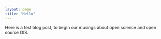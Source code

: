 ```yaml
---
layout: page
title: "Hello"
---
```


Here is a test blog post, to begin our musings about open science and open source GIS.
